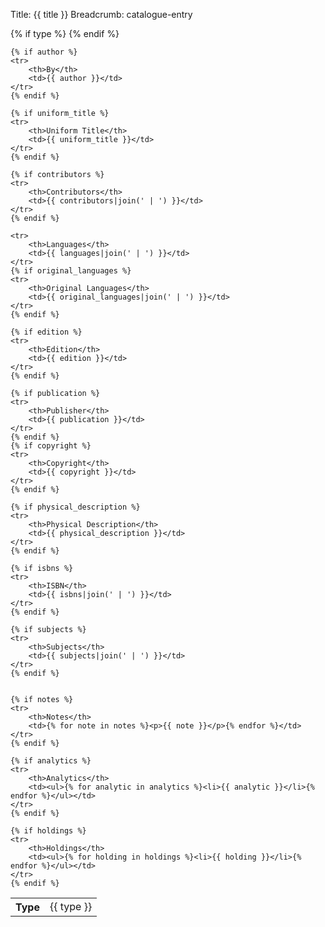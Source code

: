 Title: {{ title }}
Breadcrumb: catalogue-entry

<table class="library">
	{% if type %}
	<tr>
		<th>Type</th>
		<td>{{ type }}</td>
	</tr>
	{% endif %}

	{% if author %}
	<tr>
		<th>By</th>
		<td>{{ author }}</td>
	</tr>
	{% endif %}

	{% if uniform_title %}
	<tr>
		<th>Uniform Title</th>
		<td>{{ uniform_title }}</td>
	</tr>
	{% endif %}

	{% if contributors %}
	<tr>
		<th>Contributors</th>
		<td>{{ contributors|join(' | ') }}</td>
	</tr>
	{% endif %}
	
	<tr>
		<th>Languages</th>
		<td>{{ languages|join(' | ') }}</td>
	</tr>
	{% if original_languages %}
	<tr>
		<th>Original Languages</th>
		<td>{{ original_languages|join(' | ') }}</td>
	</tr>
	{% endif %}
	
	{% if edition %}
	<tr>
		<th>Edition</th>
		<td>{{ edition }}</td>
	</tr>
	{% endif %}

	{% if publication %}
	<tr>
		<th>Publisher</th>
		<td>{{ publication }}</td>
	</tr>
	{% endif %}
	{% if copyright %}
	<tr>
		<th>Copyright</th>
		<td>{{ copyright }}</td>
	</tr>
	{% endif %}
	
	{% if physical_description %}
	<tr>
		<th>Physical Description</th>
		<td>{{ physical_description }}</td>
	</tr>
	{% endif %}
	
	{% if isbns %}
	<tr>
		<th>ISBN</th>
		<td>{{ isbns|join(' | ') }}</td>
	</tr>
	{% endif %}
	
	{% if subjects %}
	<tr>
		<th>Subjects</th>
		<td>{{ subjects|join(' | ') }}</td>
	</tr>
	{% endif %}


	{% if notes %}
	<tr>
		<th>Notes</th>
		<td>{% for note in notes %}<p>{{ note }}</p>{% endfor %}</td>
	</tr>
	{% endif %}

	{% if analytics %}
	<tr>
		<th>Analytics</th>
		<td><ul>{% for analytic in analytics %}<li>{{ analytic }}</li>{% endfor %}</ul></td>
	</tr>
	{% endif %}

	{% if holdings %}
	<tr>
		<th>Holdings</th>
		<td><ul>{% for holding in holdings %}<li>{{ holding }}</li>{% endfor %}</ul></td>
	</tr>
	{% endif %}
</table>
